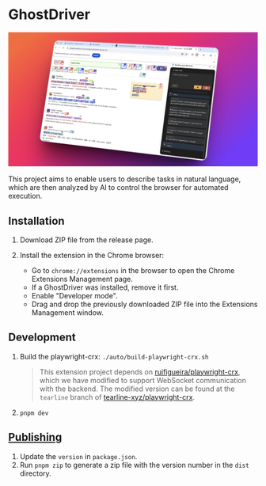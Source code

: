 # GhostDriver

![alt](./docs/assets/1744255615072.png)

This project aims to enable users to describe tasks in natural language, which are then analyzed by AI to control the browser for automated execution.

## Installation

1. Download ZIP file from the release page.

2. Install the extension in the Chrome browser:

    - Go to `chrome://extensions` in the browser to open the Chrome Extensions Management page.
    - If a GhostDriver was installed, remove it first.
    - Enable "Developer mode".
    - Drag and drop the previously downloaded ZIP file into the Extensions Management window.

## Development

1. Build the playwright-crx:
    `./auto/build-playwright-crx.sh`

    > This extension project depends on [ruifigueira/playwright-crx](https://github.com/ruifigueira/playwright-crx), which we have modified to support WebSocket communication with the backend. The modified version can be found at the `tearline` branch of [tearline-xyz/playwright-crx](https://github.com/tearline-xyz/playwright-crx).

2. `pnpm dev`

## [Publishing](https://wxt.dev/guide/essentials/publishing.html)

1. Update the `version` in `package.json`.
2. Run `pnpm zip` to generate a zip file with the version number in the `dist` directory.
